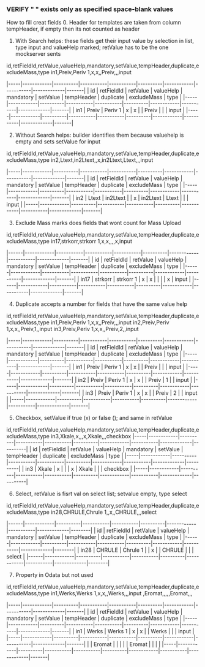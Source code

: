 ### VERIFY " " exists only as specified space-blank values

How to fill creat fields
0. Header for templates are taken from column tempHeader, if empty then its not counted as header

1. With Search helps: these fields get their input value by selection in list, type input and valueHelp marked; retValue has to be the one mockserver sents

id,retFieldId,retValue,valueHelp,mandatory,setValue,tempHeader,duplicate,excludeMass,type
in1,Preiv,Periv 1,x,x,,Preiv,,,input

|-----|------------|----------|-----------|-----------|----------|------------|-----------|-------------|-------|
| id  | retFieldId | retValue | valueHelp | mandatory | setValue | tempHeader | duplicate | excludeMass | type  |
|-----|------------|----------|-----------|-----------|----------|------------|-----------|-------------|-------|
| in1 | Preiv      | Periv 1  | x         | x         |          | Preiv      |           |             | input |
|-----|------------|----------|-----------|-----------|----------|------------|-----------|-------------|-------|

2. Without Search helps: builder identifies them because valuehelp is empty and sets setValue for input

id,retFieldId,retValue,valueHelp,mandatory,setValue,tempHeader,duplicate,excludeMass,type
in2,Ltext,in2Ltext,,x,in2Ltext,Ltext,,,input

|-----|------------|----------|-----------|-----------|----------|------------|-----------|-------------|-------|
| id  | retFieldId | retValue | valueHelp | mandatory | setValue | tempHeader | duplicate | excludeMass | type  |
|-----|------------|----------|-----------|-----------|----------|------------|-----------|-------------|-------|
| in2 | Ltext      | in2Ltext |           | x         | in2Ltext | Ltext      |           |             | input |
|-----|------------|----------|-----------|-----------|----------|------------|-----------|-------------|-------|


3. Exclude Mass marks does fields that wont count for Mass Upload

id,retFieldId,retValue,valueHelp,mandatory,setValue,tempHeader,duplicate,excludeMass,type
in17,strkorr,strkorr 1,x,x,,,,x,input

|------|------------|-----------|-----------|-----------|----------|------------|-----------|-------------|-------|
| id   | retFieldId | retValue  | valueHelp | mandatory | setValue | tempHeader | duplicate | excludeMass | type  |
|------|------------|-----------|-----------|-----------|----------|------------|-----------|-------------|-------|
| in17 | strkorr    | strkorr 1 | x         | x         |          |            |           | x           | input |
|------|------------|-----------|-----------|-----------|----------|------------|-----------|-------------|-------|


4. Duplicate accepts a number for fields that have the same value help

id,retFieldId,retValue,valueHelp,mandatory,setValue,tempHeader,duplicate,excludeMass,type
in1,Preiv,Periv 1,x,x,,Preiv,,,input
in2,Preiv,Periv 1,x,x,,Preiv,1,,input
in3,Preiv,Periv 1,x,x,,Preiv,2,,input

|-----|------------|----------|-----------|-----------|----------|------------|-----------|-------------|-------|
| id  | retFieldId | retValue | valueHelp | mandatory | setValue | tempHeader | duplicate | excludeMass | type  |
|-----|------------|----------|-----------|-----------|----------|------------|-----------|-------------|-------|
| in1 | Preiv      | Periv 1  | x         | x         |          | Preiv      |           |             | input |
|-----|------------|----------|-----------|-----------|----------|------------|-----------|-------------|-------|
| in2 | Preiv      | Periv 1  | x         | x         |          | Preiv      |         1 |             | input |
|-----|------------|----------|-----------|-----------|----------|------------|-----------|-------------|-------|
| in3 | Preiv      | Periv 1  | x         | x         |          | Preiv      |         2 |             | input |
|-----|------------|----------|-----------|-----------|----------|------------|-----------|-------------|-------|

5. Checkbox, setValue if true (x) or false (); and same in retValue

id,retFieldId,retValue,valueHelp,mandatory,setValue,tempHeader,duplicate,excludeMass,type
in3,Xkale,x,,,x,Xkale,,,checkbox
|-----|------------|----------|-----------|-----------|----------|------------|-----------|-------------|----------|
| id  | retFieldId | retValue | valueHelp | mandatory | setValue | tempHeader | duplicate | excludeMass | type     |
|-----|------------|----------|-----------|-----------|----------|------------|-----------|-------------|----------|
| in3 | Xkale      | x        |           |           | x        | Xkale      |           |             | checkbox |
|-----|------------|----------|-----------|-----------|----------|------------|-----------|-------------|----------|

6. Select, retValue is fisrt val on select list; setvalue empty, type select

id,retFieldId,retValue,valueHelp,mandatory,setValue,tempHeader,duplicate,excludeMass,type
in28,CHRULE,Chrule 1,,x,,CHRULE,,,select

|------|------------|----------|-----------|-----------|----------|------------|-----------|-------------|--------|
| id   | retFieldId | retValue | valueHelp | mandatory | setValue | tempHeader | duplicate | excludeMass | type   |
|------|------------|----------|-----------|-----------|----------|------------|-----------|-------------|--------|
| in28 | CHRULE     | Chrule 1 |           | x         |          | CHRULE     |           |             | select |
|------|------------|----------|-----------|-----------|----------|------------|-----------|-------------|--------|

7. Property in Odata but not used

id,retFieldId,retValue,valueHelp,mandatory,setValue,tempHeader,duplicate,excludeMass,type
in1,Werks,Werks 1,x,x,,Werks,,,input
,Eromat,,,,,Eromat,,,

|-----|------------|----------|-----------|-----------|----------|------------|-----------|-------------|-------|
| id  | retFieldId | retValue | valueHelp | mandatory | setValue | tempHeader | duplicate | excludeMass | type  |
|-----|------------|----------|-----------|-----------|----------|------------|-----------|-------------|-------|
| in1 | Werks      | Werks 1  | x         | x         |          | Werks      |           |             | input |
|-----|------------|----------|-----------|-----------|----------|------------|-----------|-------------|-------|
|     | Eromat     |          |           |           |          | Eromat     |           |             |       |
|-----|------------|----------|-----------|-----------|----------|------------|-----------|-------------|-------|
